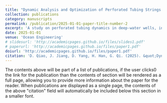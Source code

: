```yaml
---
title: "Dynamic Analysis and Optimization of Perforated Tubing Strings in Deep-water Wells under Diverse Operating Conditions"  
collection: publications  
category: manuscripts  
permalink: /publication/2025-01-01-paper-title-number-2  
excerpt: 'A study on perforated tubing dynamics in deep-water wells, integrating numerical simulations to optimize operational safety and efficiency.'  
date: 2025-01-01  
venue: 'Ocean Engineering'  
# slidesurl: 'http://academicpages.github.io/files/slides1.pdf'
# paperurl: 'http://academicpages.github.io/files/paper1.pdf'
doiurl: 'http://academicpages.github.io/files/paper1.pdf'
citation: 'D. Qiao, J. Jiang, D. Yang, H. Han, G. Qi. (2025). &quot;Dynamic Analysis and Optimization of Perforated Tubing Strings in Deep-water Wells under Diverse Operating Conditions.&quot; <i>Ocean Engineering</i> 322: 120535.'  
---
```



The contents above will be part of a list of publications, if the user clicks0 the link for the publication than the contents of section will be rendered as a full page, allowing you to provide more information about the paper for the reader. When publications are displayed as a single page, the contents of the above "citation" field will automatically be included below this section in a smaller font.